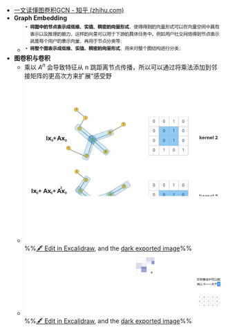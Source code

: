 - [一文读懂图卷积GCN - 知乎 (zhihu.com)](https://zhuanlan.zhihu.com/p/89503068)
- **Graph Embedding**
	- ![](attachments/Pasted%20image%2020230105170905.png)
- **图卷积与卷积**
	- 乘以 $A^n$ 会导致特征从 n 跳距离节点传播，所以可以通过将乘法添加到邻接矩阵的更高次方来扩展“感受野
	- ![](attachments/%E5%9B%BE%E5%8D%B7%E7%A7%AFGCN%202023-01-05%2017.16.14.excalidraw.svg)
%%[🖋 Edit in Excalidraw](attachments/%E5%9B%BE%E5%8D%B7%E7%A7%AFGCN%202023-01-05%2017.16.14.excalidraw.md), and the [dark exported image](attachments/%E5%9B%BE%E5%8D%B7%E7%A7%AFGCN%202023-01-05%2017.16.14.excalidraw.dark.svg)%%
	- ![](attachments/%E5%9B%BE%E5%8D%B7%E7%A7%AFGCN%202023-01-05%2017.10.00.excalidraw.svg)
%%[🖋 Edit in Excalidraw](attachments/%E5%9B%BE%E5%8D%B7%E7%A7%AFGCN%202023-01-05%2017.10.00.excalidraw.md), and the [dark exported image](attachments/%E5%9B%BE%E5%8D%B7%E7%A7%AFGCN%202023-01-05%2017.10.00.excalidraw.dark.svg)%%